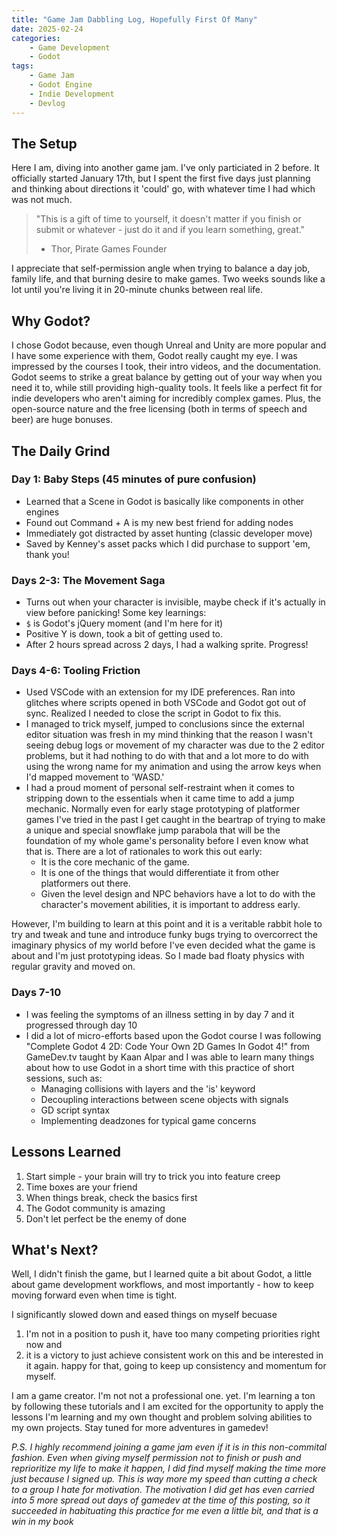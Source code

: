 ```yaml
---
title: "Game Jam Dabbling Log, Hopefully First Of Many"
date: 2025-02-24
categories: 
    - Game Development
    - Godot
tags: 
    - Game Jam
    - Godot Engine
    - Indie Development
    - Devlog
---
```


## The Setup

Here I am, diving into another game jam. I've only particiated in 2 before. It officially started January 17th, but I spent the first five days just planning and thinking about directions it 'could' go, with whatever time I had which was not much.

> "This is a gift of time to yourself, it doesn't matter if you finish or submit or whatever - just do it and if you learn something, great." 
> - Thor, Pirate Games Founder

I appreciate that self-permission angle when trying to balance a day job, family life, and that burning desire to make games. Two weeks sounds like a lot until you're living it in 20-minute chunks between real life.

## Why Godot?

I chose Godot because, even though Unreal and Unity are more popular and I have some experience with them, Godot really caught my eye. I was impressed by the courses I took, their intro videos, and the documentation. Godot seems to strike a great balance by getting out of your way when you need it to, while still providing high-quality tools. It feels like a perfect fit for indie developers who aren't aiming for incredibly complex games. Plus, the open-source nature and the free licensing (both in terms of speech and beer) are huge bonuses.

## The Daily Grind

### Day 1: Baby Steps (45 minutes of pure confusion)
* Learned that a Scene in Godot is basically like components in other engines
* Found out Command + A is my new best friend for adding nodes
* Immediately got distracted by asset hunting (classic developer move)
* Saved by Kenney's asset packs which I did purchase to support 'em, thank you!

### Days 2-3: The Movement Saga
* Turns out when your character is invisible, maybe check if it's actually in view before panicking! Some key learnings:
* `$` is Godot's jQuery moment (and I'm here for it)
* Positive Y is down, took a bit of getting used to.
* After 2 hours spread across 2 days, I had a walking sprite. Progress!

### Days 4-6: Tooling Friction
* Used VSCode with an extension for my IDE preferences. Ran into glitches where scripts opened in both VSCode and Godot got out of sync. Realized I needed to close the script in Godot to fix this.
* I managed to trick myself, jumped to conclusions since the external editor situation was fresh in my mind thinking that the reason I wasn't seeing debug logs or movement of my character was due to the 2 editor problems, but it had nothing to do with that and a lot more to do with using the wrong name for my animation and using the arrow keys when I'd mapped movement to 'WASD.'
* I had a proud moment of personal self-restraint when it comes to stripping down to the essentials when it came time to add a jump mechanic. Normally even for early stage prototyping of platformer games I've tried in the past I get caught in the beartrap of trying to make a unique and special snowflake jump parabola that will be the foundation of my whole game's personality before I even know what that is. There are a lot of rationales to work this out early:
    * It is the core mechanic of the game.
    * It is one of the things that would differentiate it from other platformers out there.
    * Given the level design and NPC behaviors have a lot to do with the character's movement abilities, it is important to address early.
    
However, I'm building to learn at this point and it is a veritable rabbit hole to try and tweak and tune and introduce funky bugs trying to overcorrect the imaginary physics of my world before I've even decided what the game is about and I'm just prototyping ideas. So I made bad floaty physics with regular gravity and moved on.

### Days 7-10 
* I was feeling the symptoms of an illness setting in by day 7 and it progressed through day 10
* I did a lot of micro-efforts based upon the Godot course I was following "Complete Godot 4 2D: Code Your Own 2D Games In Godot 4!" from GameDev.tv taught by Kaan Alpar and I was able to learn many things about how to use Godot in a short time with this practice of short sessions, such as:
    * Managing collisions with layers and the 'is' keyword
    * Decoupling interactions between scene objects with signals
    * GD script syntax
    * Implementing deadzones for typical game concerns

## Lessons Learned

1. Start simple - your brain will try to trick you into feature creep
2. Time boxes are your friend
3. When things break, check the basics first
4. The Godot community is amazing
5. Don't let perfect be the enemy of done

## What's Next?

Well, I didn't finish the game, but I learned quite a bit about Godot,  a little about game development workflows, and most importantly - how to keep moving forward even when time is tight.

I significantly slowed down and eased things on myself becuase 
 1. I'm not in a position to push it, have too many competing priorities right now and 
 2. it is a victory to just achieve consistent work on this and be interested in it again. happy for that, going to keep up consistency and momentum for myself. 
 
 I am a game creator. I'm not not a professional one. yet. I'm learning a ton by following these tutorials and I am excited for the opportunity to apply the lessons I'm learning and my own thought and problem solving abilities to my own projects. Stay tuned for more adventures in gamedev!

_P.S. I highly recommend joining a game jam even if it is in this non-commital fashion. Even when giving myself permission not to finish or push and reprioritize my life to make it happen, I did find myself making the time more just because I signed up. This is way more my speed than cutting a check to a group I hate for motivation. The motivation I did get has even carried into 5 more spread out days of gamedev at the time of this posting, so it succeeded in habituating this practice for me even a little bit, and that is a win in my book_
